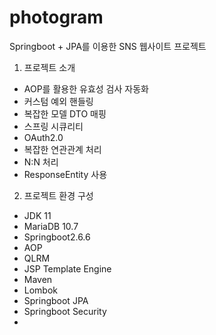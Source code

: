# photogram
Springboot + JPA를 이용한 SNS 웹사이트 프로젝트

1. 프로젝트 소개

- AOP를 활용한 유효성 검사 자동화
- 커스텀 예외 핸들링
- 복잡한 모델 DTO 매핑
- 스프링 시큐리티
- OAuth2.0
- 복잡한 연관관계 처리
- N:N 처리
- ResponseEntity 사용

2. 프로젝트 환경 구성

- JDK 11
- MariaDB 10.7
- Springboot2.6.6
- AOP
- QLRM
- JSP Template Engine
- Maven
- Lombok
- Springboot JPA
- Springboot Security
- 
